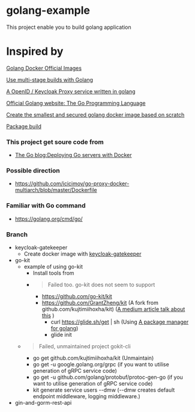 # golang-example

This project enable you to build golang application

# Inspired by

[Golang Docker Official Images ](https://hub.docker.com/_/golang?tab=tags)

[Use multi-stage builds with Golang ](https://docs.docker.com/develop/develop-images/multistage-build/#use-multi-stage-builds)

[A OpenID / Keycloak Proxy service written in golang ](https://github.com/keycloak/keycloak-gatekeeper/blob/master/docs/building.md)

[Official Golang website: The Go Programming Language](https://go.googlesource.com/go)

[Create the smallest and secured golang docker image based on scratch](https://medium.com/@chemidy/create-the-smallest-and-secured-golang-docker-image-based-on-scratch-4752223b7324)

[Package build ](https://golang.org/pkg/go/build/)

### This project get soure code from

- [The Go blog:Deploying Go servers with Docker](https://blog.golang.org/docker)

### Possible direction

- https://github.com/icicimov/go-proxy-docker-multiarch/blob/master/Dockerfile

### Familiar with Go command

- https://golang.org/cmd/go/


### Branch

- keycloak-gatekeeper
  - Create docker image with [keycloak-gatekeeper](https://github.com/keycloak/keycloak-gatekeeper/blob/master/docs/building.md)
- go-kit
  - example of using go-kit
    - Install tools from
    - > Failed too. go-kit does not seem to support
      - https://github.com/go-kit/kit
      - https://github.com/GrantZheng/kit (A fork from github.com/kujtimiihoxha/kit) ([A medium article talk about this](https://medium.com/@kujtimii.h/creating-a-todo-app-using-gokit-cli-20f066a58e1) )
         - curl https://glide.sh/get | sh  (Using [A package manager for golang](https://github.com/Masterminds/glide))
         - glide init
   - > Failed, unmaintained project gokit-cli
      - go get github.com/kujtimiihoxha/kit (Unmaintain)
      - go get -u google.golang.org/grpc (if you want to utilise generation of gRPC service code)
      - go get -u github.com/golang/protobuf/protoc-gen-go (if you want to utilise generation of gRPC service code)
      - kit generate service users --dmw (--dmw creates default endpoint middleware, logging middleware.)
- gin-and-gorm-rest-api